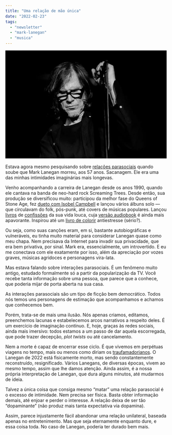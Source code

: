 ```yaml
---
title: "Uma relação de mão única"
date: "2022-02-23"
tags: 
  - "newsletter"
  - "mark-lanegan"
  - "musica"
---
```


![mark_lanegan.jpg](images/f7a232e1-fd4d-40c0-ac5b-e2023baa8062.jpg)

Estava agora mesmo pesquisando sobre [relações parasociais](https://en.wikipedia.org/wiki/Parasocial_interaction) quando soube que Mark Lanegan morreu, aos 57 anos. Sacanagem. Ele era uma das minhas intimidades imaginárias mais longevas.

Venho acompanhando a carreira de Lanegan desde os anos 1990, quando ele cantava na banda de neo-hard rock Screaming Trees. Desde então, sua produção se diversificou muito: participou da melhor fase do Queens of Stone Age, fez [dueto com Isobel Campbell](https://www.youtube.com/watch?v=iVvdEZdW8B0) e lançou vários álbuns solo — que circulavam do folk, pós-punk, até covers de músicas populares. Lançou [livros](https://www.amazon.com.br/Sing-Backwards-Weep-Portugu%C3%AAs-Mem%C3%B3rias-ebook/dp/B09N8QNZMW?keywords=mark+lanegan&qid=1645637450&sprefix=mark+lan%2Caps%2C487&sr=8-1&ufe=app_do%3Aamzn1.fos.fcd6d665-32ba-4479-9f21-b774e276a678&linkCode=ll1&tag=eduf-20&linkId=e466d80c73baebed44b729bb58455036&language=pt_BR&ref_=as_li_ss_tl) de [confissões](https://www.amazon.com.br/Devil-Coma-Mark-Lanegan/dp/1399601849?keywords=mark+lanegan&qid=1645637450&sprefix=mark+lan%2Caps%2C487&sr=8-4&ufe=app_do%3Aamzn1.fos.6121c6c4-c969-43ae-92f7-cc248fc6181d&linkCode=ll1&tag=eduf-20&linkId=676fe007ec7ee6e08fdedd4f9e5f8072&language=pt_BR&ref_=as_li_ss_tl) da sua vida louca, cuja [versão audiobook](https://www.youtube.com/watch?v=sali1Fn9JK8) é ainda mais apavorante. Inspirou até um [livro de colorir](https://www.amazon.com.br/Anxiety-Relief-Coloring-Book-Illustrations/dp/B09FS5CYRN?keywords=mark+lanegan&qid=1645637450&sprefix=mark+lan%2Caps%2C487&sr=8-8&ufe=app_do%3Aamzn1.fos.db68964d-7c0e-4bb2-a95c-e5cb9e32eb12&linkCode=ll1&tag=eduf-20&linkId=f496c26ee47ca87e13de1a8f47f8c83b&language=pt_BR&ref_=as_li_ss_tl) antiestresse (sério?).

Ou seja, como suas canções eram, em si, bastante autobiográficas e vulneráveis, eu tinha muito material para considerar Lanegan quase como meu chapa. Nem precisava da Internet para invadir sua privacidade, que era bem privativa, por sinal. Mark era, essencialmente, um introvertido. E eu me conectava com ele exatamente por isso, além da apreciação por vozes graves, músicas agridoces e personagens vira-lata.

Mas estava falando sobre interações parasociais. É um fenômeno muito antigo, estudado formalmente só a partir da popularização da TV. Você recebe tanta informação sobre uma pessoa, que parece que a conhece, que poderia mijar de porta aberta na sua casa.

As interações parasociais são um tipo de ficção bem democrático. Todos nós temos uns personagens de estimação que acompanhamos e achamos que conhecemos bem.

Porém, trata-se de mais uma ilusão. Nós apenas criamos, editamos, preenchemos lacunas e estabelecemos arcos narrativos a respeito deles. É um exercício de imaginação contínuo. E, hoje, graças às redes sociais, ainda mais imersivo: todos estamos a um passo de dar aquela escorregada, que pode trazer decepção, _plot twists_ ou até cancelamento.

Nem a morte é capaz de encerrar esse ciclo. É que vivemos em perpétuas viagens no tempo, mais ou menos como diriam os [traufamadorianos](https://en.wikipedia.org/wiki/Tralfamadore). O Lanegan de 2022 está fisicamente morto, mas sendo constantemente reconstruído, resignificado. Vários Lanegans, de diversas épocas, vivem ao mesmo tempo, assim que lhe damos atenção. Ainda assim, é a nossa própria interpretação de Lanegan, que dura alguns minutos, até mudarmos de ideia.

Talvez a única coisa que consiga mesmo “matar” uma relação parasocial é o excesso de intimidade. Nem precisa ser física. Basta obter informação demais, até enjoar e perder o interesse. A relação deixa de ser tão “dopaminante” (não produz mais tanta expectativa via dopamina).

Assim, parece injustamente fácil abandonar uma relação unilateral, baseada apenas no entretenimento. Mas que seja eternamente enquanto dure, e essa coisa toda. No caso de Lanegan, poderia ter durado bem mais.
